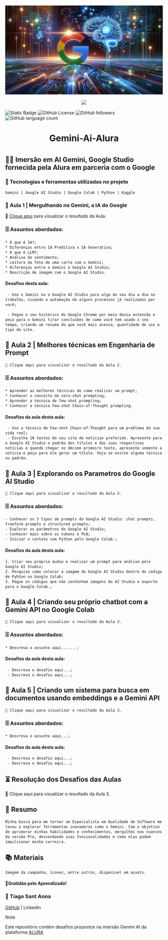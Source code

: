 <!-- DICA P/ - EDIÇÂO | Inicio -->

<!--
<p align="center">
<img loading="lazy" src="https://github.com/13omfim/Gemini-AI-Alura/assets/169212815/e1903626-9e4e-472c-9dac-fa1da0d384d6"/>
</p>
-->

<!-- Abaixo, cria uma caixa sobressalente para destacar o texto
```
```
Fim -->

<!-- Abaixo, modelos sem alinhamento
![gemini](https://github.com/13omfim/Gemini-AI-Alura/assets/169212815/e1903626-9e4e-472c-9dac-fa1da0d384d6)
-->

<!-- Abaixo, modelos sem alinhamento 
![Static Badge](https://img.shields.io/badge/Status-Em%20Constru%C3%A7%C3%A3o-orange)
-->

<!-- Selecione todo o texto Abaixo "Imersão..." e Segure "ctrl"+ "enter" que cria linha abaixo "Gemini-Ai-Alura" que fica acima -->

<!-- DICA P/ - EDIÇÂO | Fim -->

<!-- Imagem Cabeçalho -->
![google](/assets/images/google1.png)

<!--  Badges -->
<p align="center">
<img loading="lazy" src="https://img.shields.io/badge/Status-Em%20Constru%C3%A7%C3%A3o-orange"/>
</p>

![Static Badge](https://img.shields.io/badge/Prompt-Script-blue?logo=googlegemini) ![GitHub License](https://img.shields.io/github/license/mashape/apistatus?logo=github) ![GitHub followers](https://img.shields.io/github/followers/13omfim?style=social) ![GitHub language count](https://img.shields.io/github/languages/count/13omfim/Gemini-AI-Alura)

<!-- Cabeçalho -->
# <h1 align="center">Gemini-Ai-Alura<h1>

## 👩‍💻 Imersão em AI Gemini, Google Studio fornecida pela Alura em parceria com o Google
<!-- Indices -->
### 📁 Tecnologias e ferramentas utilizadas no projeto
```
Gemini | Google AI Studio | Google Colab | Python | Kaggle
```
### 📖 Aula 1 | Mergulhando no Gemini, a IA do Google
📌 [Clique aqui](/Aula%201/Resolution.md) para visualizar o resultado da Aula.

### 🗄 Assuntos abordados:
```
* O que é IA?;
* Diferenças entre IA Preditiva x IA Generativa;
* O que é LLM?;
* Análise de sentimento;
* Leitura da foto de uma carta com o Gemini;
* Diferenças entre o Gemini e Google AI Studio;
* Descrição de imagem com o Google AI Studio.
```  
#### Desafios desta aula:
```
 - Use o Gemini ou o Google AI Studio para algo do seu dia a dia no trabalho, visando a automação de alguns processos já realizados por você;

 - Pegue o seu histórico do Google Chrome por meio dessa extensão e peça para o Gemini tirar conclusões de como você tem usado o seu tempo, criando um resumo do que você mais acessa, quantidade de uso e tipo de site.
```
## 📖 Aula 2 | Melhores técnicas em Engenharia de Prompt
```
📌 Clique aqui para visualizar o resultado da Aula 2.
```
### 🗄 Assuntos abordados:
```
* Aprender as melhores técnicas de como realizar um prompt;
* Conhecer o conceito de zero-shot prompting;
* Aprender a técnica de few-shot prompting;
* Conhecer a técnica Few-shot Chain-of-Thought prompting.
```
#### Desafios da aula desta aula:
```
 - Use a técnica de Few-shot Chain-of-Thought para um problema da sua vida real;
 - Escolha 10 textos do seu site de notícias preferido. Apresente para o Google AI Studio o padrão dos títulos e das suas respectivas notícias e quando chegar no décimo primeiro texto, apresente somente a notícia e peça para ele gerar um título. Veja se existe alguma técnica ou padrão.
```
## 📖 Aula 3 | Explorando os Parametros do Google AI Studio
```
📌 Clique aqui para visualizar o resultado da Aula 3.
```
### 🗄 Assuntos abordados:
```
- Conhecer os 3 tipos de prompts do Google AI Studio: chat prompts, freeform prompts e structured prompts;
- Explorar os parâmetros do Google AI Studio;
- Conhecer mais sobre os tokens e PLN;
- Iniciar o contato com Python pelo Google Colab.;

```
#### Desafios da aula desta aula:
```
1. Criar seu próprio áudio e realizar um prompt para análise pelo Google AI Studio;
2. Pesquise como colocar a imagem do Google AI Studio dentro do código de Pyhton no Google Colab;
3. Pegue os códigos que não contenham imagens do AI Studio e exporte para o Google Colab.;
```
## 📖 Aula 4 | Criando seu próprio chatbot com a Gemini API no Google Colab
```
📌 Clique aqui para visualizar o resultado da Aula 3.
```
### 🗄 Assuntos abordados:
```
* Descreva o assunto aqui.......;

```
#### Desafios da aula desta aula:
```
 - Descreva o desafio aqui...;
 - Descreva o desafio aqui...;
```
## 📖 Aula 5 | Criando um sistema para busca em documentos usando embeddings e a Gemini API
```
📌 Clique aqui para visualizar o resultado da Aula 3.
```
### 🗄 Assuntos abordados:
```
* Descreva o assunto aqui...;

```
#### Desafios da aula desta aula:
```
 - Descreva o desafio aqui...;
 - Descreva o desafio aqui...;
```
## ⏳ Resolução dos Desafios das Aulas
📌 Clique aqui para visualizar o resultado da Aula 3.

## 📝 Resumo
```
Minha busca para me tornar um Especialista em Qualidade de Software me levou a explorar ferramentas inovadoras como o Gemini. Com o objetivo de aprimorar minhas habilidades e conhecimentos, mergulhei nas nuances da versão Pro, desvendando suas funcionalidades e como elas podem impulsionar minha carreira.
```
## 📚 Materiais
```
Imagem da campanha, ícones, entre outros, disponivel em assets.
```
#### 🙌Gratidão pelo Aprendizado!

### 🚀 Tiago Sant Anna

[GitHub](https://github.com/13omfim/) |  LinkedIn

> [!NOTE]
> Este repositório contém desafios propostos na imersão Gemini AI da plataforma [ALURA](https://www.alura.com.br/)



